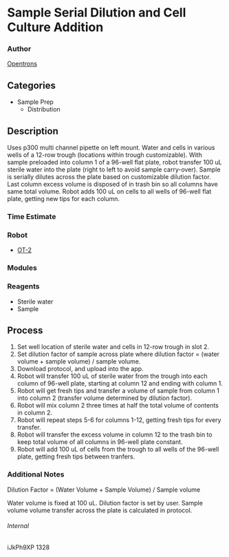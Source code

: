 # Sample Serial Dilution and Cell Culture Addition

### Author
[Opentrons](https://opentrons.com/)

## Categories
* Sample Prep
	* Distribution

## Description
Uses p300 multi channel pipette on left mount. Water and cells in various wells of a 12-row trough (locations within trough customizable). With sample preloaded into column 1 of a 96-well flat plate, robot transfer 100 uL sterile water into the plate (right to left to avoid sample carry-over). Sample is serially dilutes across the plate based on customizable dilution factor. Last column excess volume is disposed of in trash bin so all columns have same total volume. Robot adds 100 uL on cells to all wells of 96-well flat plate, getting new tips for each column.

### Time Estimate

### Robot
* [OT-2](https://opentrons.com/ot-2)

### Modules

### Reagents
* Sterile water
* Sample

## Process
1. Set well location of sterile water and cells in 12-row trough in slot 2.
2. Set dilution factor of sample across plate where dilution factor = (water volume + sample volume) / sample volume.
3. Download protocol, and upload into the app.
4. Robot will transfer 100 uL of sterile water from the trough into each column of 96-well plate, starting at column 12 and ending with column 1.
5. Robot will get fresh tips and transfer a volume of sample from column 1 into column 2 (transfer volume determined by dilution factor).
6. Robot will mix column 2 three times at half the total volume of contents in column 2.
7. Robot will repeat steps 5-6 for columns 1-12, getting fresh tips for every transfer.
8. Robot will transfer the excess volume in column 12 to the trash bin to keep total volume of all columns in 96-well plate constant.
9. Robot will add 100 uL of cells from the trough to all wells of the 96-well plate, getting fresh tips between tranfers.


### Additional Notes
Dilution Factor = (Water Volume + Sample Volume) / Sample volume

Water volume is fixed at 100 uL. Dilution factor is set by user. Sample volume volume transfer across the plate is calculated in protocol.

###### Internal
iJkPh9XP
1328
